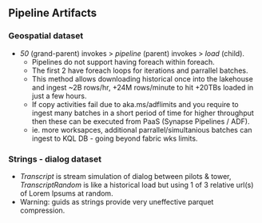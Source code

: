 ## Pipeline Artifacts

### Geospatial dataset
* _50_ (grand-parent) invokes > _pipeline_ (parent) invokes > _load_ (child). 
  * Pipelines do not support having foreach within foreach. 
  * The first 2 have foreach loops for iterations and parrallel batches. 
  * This method allows downloading historical once into the lakehouse and ingest ~2B rows/hr, +24M rows/minute to hit +20TBs loaded in just a few hours. 
  * If copy activities fail due to aka.ms/adflimits and you require to ingest many batches in a short period of time for higher throughput then these can be executed from PaaS (Synapse Pipelines / ADF). 
  * ie. more worksapces, additional parrallel/simultanious batches can ingest to KQL DB - going beyond fabric wks limits. 

### Strings - dialog dataset
* _Transcript_ is stream simulation of dialog between pilots & tower, _TranscriptRandom_ is like a historical load but using 1 of 3 relative url(s) of Lorem Ipsums at random.
* Warning: guids as strings provide very uneffective parquet compression.
